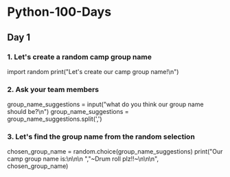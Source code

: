 # Python-100-Days

## Day 1

### 1. Let's create a random camp group name 
import random
print("Let's create our camp group name!\n")

### 2. Ask your team members
group_name_suggestions = input("what do you think our group name should be?\n")
group_name_suggestions = group_name_suggestions.split(',')

### 3. Let's find the group name from the random selection 
chosen_group_name = random.choice(group_name_suggestions)
print("Our camp group name is:\n\n\n ","~Drum roll plz!!~\n\n\n",  
chosen_group_name)
